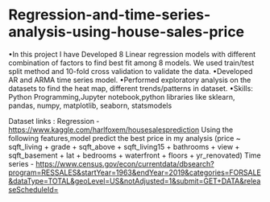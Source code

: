 # Regression-and-time-series-analysis-using-house-sales-price

•In this project I have Developed 8 Linear regression models with different combination of factors to find best fit among 8 models. We used train/test split method and 10-fold cross validation to validate the data.
•Developed AR and ARMA time series model.
•Performed exploratory analysis on the datasets to find the heat map, different trends/patterns in dataset.
•Skills: Python Programming,Jupyter notebook,python libraries like sklearn, pandas, numpy, matplotlib, seaborn, statsmodels

Dataset links :
Regression - https://www.kaggle.com/harlfoxem/housesalesprediction
Using the following features,model predict the best price in my analysis
  (price ~ sqft_living + grade + sqft_above + sqft_living15 + 
                bathrooms + view + sqft_basement + lat + bedrooms + waterfront + floors + yr_renovated)
Time series - https://www.census.gov/econ/currentdata/dbsearch?program=RESSALES&startYear=1963&endYear=2019&categories=FORSALE&dataType=TOTAL&geoLevel=US&notAdjusted=1&submit=GET+DATA&releaseScheduleId=
